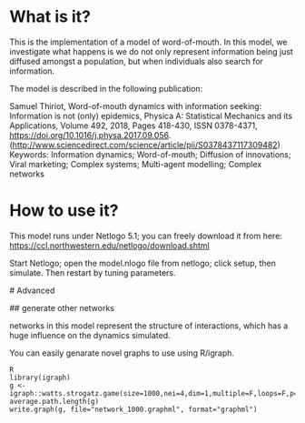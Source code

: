 # What is it?

This is the implementation of a model of word-of-mouth.
In this model, we investigate what happens is we do not only represent information being just diffused amongst a population, 
but when individuals also search for information.

The model is described in the following publication:

Samuel Thiriot, Word-of-mouth dynamics with information seeking: Information is not (only) epidemics,
Physica A: Statistical Mechanics and its Applications,
Volume 492, 2018, Pages 418-430,
ISSN 0378-4371,
https://doi.org/10.1016/j.physa.2017.09.056.
(http://www.sciencedirect.com/science/article/pii/S0378437117309482)
Keywords: Information dynamics; Word-of-mouth; Diffusion of innovations; Viral marketing; Complex systems; Multi-agent modelling; Complex networks


# How to use it?


This model runs under Netlogo 5.1; you can freely download it from here: https://ccl.northwestern.edu/netlogo/download.shtml

Start Netlogo; open the model.nlogo file from netlogo; click setup, then simulate. 
Then restart by tuning parameters.

# Advanced 

## generate other networks 

networks in this model represent the structure of interactions, which has a huge influence on the dynamics simulated. 

You can easily genarate novel graphs to use using R/igraph. 

    R
    library(igraph)
	g <- igraph::watts.strogatz.game(size=1000,nei=4,dim=1,multiple=F,loops=F,p=0.1)
	average.path.length(g)
	write.graph(g, file="network_1000.graphml", format="graphml")

